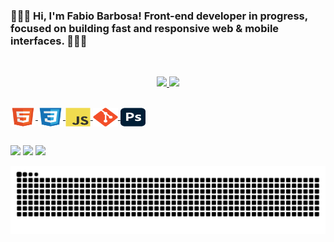 ###  👨‍💻🚀 Hi, I'm Fabio Barbosa! Front-end developer in progress, focused on building fast and responsive web & mobile interfaces. 🚀👨‍💻

<br><div align="center">
  <a href="https://github.com/fab1obarbosa">
  <img height="180em" src="https://github-readme-stats.vercel.app/api?username=fab1obarbosa&show_icons=true&theme=synthwave&include_all_commits=true&count_private=true"/>
  <img height="180em" src="https://github-readme-stats.vercel.app/api/top-langs/?username=fab1obarbosa&layout=compact&langs_count=7&theme=synthwave"/>
</div>
  
<div style="display: inline_block"><br>
  <img align="center" alt="html-icon" height="30" width="40" src="https://raw.githubusercontent.com/devicons/devicon/master/icons/html5/html5-original.svg">
  <img align="center" alt="css-icon" height="30" width="40" src="https://raw.githubusercontent.com/devicons/devicon/master/icons/css3/css3-original.svg">
  <img align="center" alt="javaScript-icon" height="30" width="40" src="https://github.com/devicons/devicon/blob/master/icons/javascript/javascript-original.svg">
    <img align="center" alt="git-icon" height="30" width="40" src="https://github.com/devicons/devicon/blob/master/icons/git/git-original.svg">
  <img align="center" alt="photoshop-icon" height="30" width="40" src="https://github.com/devicons/devicon/blob/master/icons/photoshop/photoshop-plain.svg">
 <!-- <img align="center" alt="csharp-icon" height="30" width="40" src="https://github.com/devicons/devicon/blob/master/icons/csharp/csharp-original.svg">
  <img align="center" alt="java-icon" height="30" width="40" src="https://github.com/devicons/devicon/blob/master/icons/java/java-original.svg">
  <img align="center" alt="android-icon" height="30" width="40" src="https://github.com/devicons/devicon/blob/master/icons/android/android-original.svg">
  <img align="center" alt="kotlin-icon" height="30" width="40" src="https://github.com/devicons/devicon/blob/master/icons/kotlin/kotlin-original.svg">
 -->
</div>
  
  ##
 
<div> 
  <a href="https://instagram.com/fab1obarbosa" target="_blank"><img src="https://img.shields.io/badge/-Instagram-%23E4405F?style=for-the-badge&logo=instagram&logoColor=white" target="_blank"></a>
  <a href = "mailto:barbosafabio3110@gmail.com"><img src="https://img.shields.io/badge/-Gmail-%23333?style=for-the-badge&logo=gmail&logoColor=white" target="_blank"></a>
  <a href="https://www.linkedin.com/in/https://www.linkedin.com/in/fabio-barbosa-754927152/" target="_blank"><img src="https://img.shields.io/badge/-LinkedIn-%230077B5?style=for-the-badge&logo=linkedin&logoColor=white" target="_blank"></a> 
 
 ![Snake animation](https://raw.githubusercontent.com/fab1obarbosa/fab1obarbosa/output/github-contribution-grid-snake.svg)
 
</div>
  
